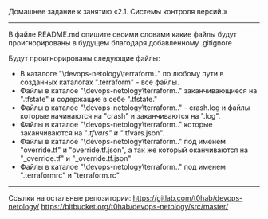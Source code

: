 Домашнее задание к занятию «2.1. Системы контроля версий.»

---
В файле README.md опишите своими словами какие файлы будут проигнорированы в будущем благодаря добавленному .gitignore

Будут проигнорированы следующие файлы:

- В каталоге "\devops-netology\terraform\.." по любому пути в созданных каталогах ".terraform" - все файлы.
- Файлы в каталое "\devops-netology\terraform\.." заканчивающиеся на ".tfstate" и содержащие в себе ".tfstate."
- Файлы в каталое "\devops-netology\terraform\.." - crash.log и файлы которые начинаются на "crash" и заканчиваются на ".log".
- Файлы в каталое "\devops-netology\terraform\.."  которые заканчиваются на "*.tfvars" и "*.tfvars.json".
- Файлы в каталое "\devops-netology\terraform\.." под именем "override.tf" и "override.tf.json", а так же который оканчиваются на "_override.tf" и "_override.tf.json"
- Файлы в каталое "\devops-netology\terraform\.." под именем ".terraformrc" и "terraform.rc"

---

Ссылки на остальные репозитории: 
https://gitlab.com/t0hab/devops-netology/
https://bitbucket.org/t0hab/devops-netology/src/master/